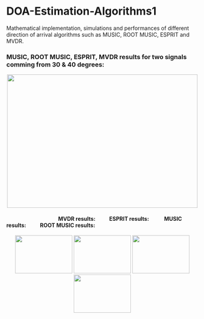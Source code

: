 # DOA-Estimation-Algorithms1
Mathematical implementation, simulations and performances of different direction of arrival algorithms such as MUSIC, ROOT MUSIC, ESPRIT and MVDR.
### MUSIC, ROOT MUSIC, ESPRIT, MVDR results for two signals comming from 30 & 40 degrees:
<p align="center">
<img src="https://user-images.githubusercontent.com/96948413/151557604-7c2ab0c9-37be-4af9-8908-abaf79ef1647.png" width="500" height="350">
 </p>


####     &nbsp;&nbsp;&nbsp;&nbsp;&nbsp;&nbsp;&nbsp;&nbsp;&nbsp;&nbsp;&nbsp;&nbsp;&nbsp;&nbsp;&nbsp;&nbsp;&nbsp;&nbsp;&nbsp;&nbsp;&nbsp;&nbsp;&nbsp;&nbsp;&nbsp;&nbsp;&nbsp;&nbsp;&nbsp;&nbsp;&nbsp;&nbsp;&nbsp;&nbsp;&nbsp;&nbsp;&nbsp;&nbsp;&nbsp;&nbsp; MVDR results:&nbsp;&nbsp;&nbsp;&nbsp;&nbsp;&nbsp;&nbsp;&nbsp;&nbsp;&nbsp; ESPRIT results: &nbsp;&nbsp;&nbsp;&nbsp;&nbsp;&nbsp;&nbsp;&nbsp;&nbsp;&nbsp; MUSIC results:&nbsp;&nbsp;&nbsp;&nbsp;&nbsp;&nbsp;&nbsp;&nbsp;&nbsp;&nbsp; ROOT MUSIC results:
 

<p align="center">
  <img src="https://user-images.githubusercontent.com/96948413/151558313-f2108467-5d42-459c-b2ee-eb043c19dc5b.png" width="150" height="100">
  <img src="https://user-images.githubusercontent.com/96948413/151560385-4a6cda67-848f-4970-a626-66d321313e78.png" width="150" height="100"> 
  <img src="https://user-images.githubusercontent.com/96948413/151559113-51f60082-1f40-45cd-a1ee-cf9151d08a97.png" width="150" height="100"> 
  <img src="https://user-images.githubusercontent.com/96948413/151560279-fe02c9c6-e455-47b9-ad52-3b4ba29710e7.png" width="150" height="100"> 
</p>

